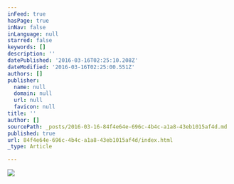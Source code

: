 ```yaml
---
inFeed: true
hasPage: true
inNav: false
inLanguage: null
starred: false
keywords: []
description: ''
datePublished: '2016-03-16T02:25:10.208Z'
dateModified: '2016-03-16T02:25:00.551Z'
authors: []
publisher:
  name: null
  domain: null
  url: null
  favicon: null
title: ''
author: []
sourcePath: _posts/2016-03-16-84f4e64e-696c-4b4c-a1a8-43eb1015af4d.md
published: true
url: 84f4e64e-696c-4b4c-a1a8-43eb1015af4d/index.html
_type: Article

---
```

![](https://the-grid-user-content.s3-us-west-2.amazonaws.com/b7f5d17d-c4e3-4a07-9a8e-cf8cf7bce257.jpg)